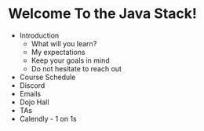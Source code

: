 # Welcome To the Java Stack!

- Introduction
    - What will you learn?
    - My expectations
    - Keep your goals in mind
    - Do not hesitate to reach out
- Course Schedule
- Discord
- Emails
- Dojo Hall
- TAs 
- Calendly - 1 on 1s